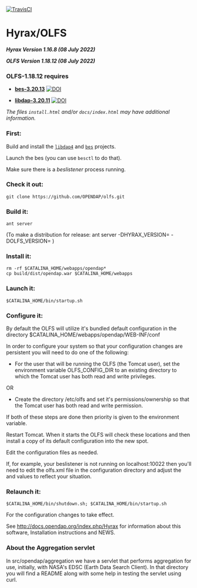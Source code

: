 <a href="https://travis-ci.org/OPENDAP/olfs">
  <img alt="TravisCI" src="https://travis-ci.org/OPENDAP/olfs.svg?branch=master"/>
</a>

# Hyrax/OLFS 

**_Hyrax Version 1.16.8 (08 July 2022)_**

**_OLFS  Version 1.18.12  (08 July 2022)_** 


### OLFS-1.18.12 requires
* **[bes-3.20.13](https://github.com/OPENDAP/bes/releases/tag/3.20.13)** [![DOI](https://zenodo.org/badge/DOI/10.5281/zenodo.6884800.svg)](https://doi.org/10.5281/zenodo.6884800)

* **[libdap-3.20.11](https://github.com/OPENDAP/libdap4/releases/tag/3.20.11)**
[![DOI](https://zenodo.org/badge/DOI/10.5281/zenodo.6878992.svg)](https://doi.org/10.5281/zenodo.6878992)

_The files `install.html` and/or `docs/index.html` may have additional information._

### First:

Build and install the [`libdap4`](https://github.com/OPENDAP/libdap4) and 
[`bes`](https://github.com/OPENDAP/bes) projects.

Launch the bes (you can use `besctl` to do that). 

Make sure there is a _beslistener_ process running.

### Check it out:

    git clone https://github.com/OPENDAP/olfs.git


### Build it:

    ant server

(To make a distribution for release:  ant server -DHYRAX_VERSION=<num> -DOLFS_VERSION=<num> )

### Install it:

    rm -rf $CATALINA_HOME/webapps/opendap*
    cp build/dist/opendap.war $CATALINA_HOME/webapps

### Launch it:

    $CATALINA_HOME/bin/startup.sh

### Configure it:

By default the OLFS will utilize it's bundled default configuration in the directory
    $CATALINA_HOME/webapps/opendap/WEB-INF/conf

In order to configure your system so that your configuration changes are persistent 
you will need to do one of the following:

* For the user that will be running the OLFS (the Tomcat user), set
the environment variable OLFS_CONFIG_DIR to an existing directory to
which the Tomcat user has both read and write privileges.

OR

* Create the directory /etc/olfs and set it's permissions/ownership so
that the Tomcat user has both read and write permission.

If both of these steps are done then priority is given to the environment variable.

Restart Tomcat. When it starts the OLFS will check these locations and then install a copy of its default configuration into the new spot.

Edit the configuration files as needed.

If, for example, your beslistener is not running on localhost:10022
then you'll need to edit the olfs.xml file in the configuration
directory and adjust the <host> and <port> values to reflect your
situation.

### Relaunch it:

    $CATALINA_HOME/bin/shutdown.sh; $CATALINA_HOME/bin/startup.sh

For the configuration changes to take effect.

See http://docs.opendap.org/index.php/Hyrax for information about this software, Installation
instructions and NEWS.

### About the Aggregation servlet

In src/opendap/aggregation we have a servlet that performs aggregation for use,
initially, with NASA's EDSC (Earth Data Search Client). In that directory you
will find a README along with some help in testing the servlet using curl.


